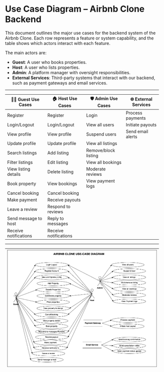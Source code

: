 # Use Case Diagram – Airbnb Clone Backend

This document outlines the major use cases for the backend system of the Airbnb Clone. Each row represents a feature or system capability, and the table shows which actors interact with each feature.

The main actors are:
- **Guest**: A user who books properties.
- **Host**: A user who lists properties.
- **Admin**: A platform manager with oversight responsibilities.
- **External Services**: Third-party systems that interact with our backend, such as payment gateways and email services.

---

| 🧑‍💼 Guest Use Cases | 🏠 Host Use Cases | 🛡️ Admin Use Cases | 🌐 External Services |
|----------------------|------------------|---------------------|----------------------|
| Register             | Register         | Login               | Process payments     |
| Login/Logout         | Login/Logout     | View all users      | Initiate payouts     |
| View profile         | View profile     | Suspend users       | Send email alerts    |
| Update profile       | Update profile   | View all listings   |                      |
| Search listings      | Add listing      | Remove/block listing|                      |
| Filter listings      | Edit listing     | View all bookings   |                      |
| View listing details | Delete listing   | Moderate reviews    |                      |
| Book property        | View bookings    | View payment logs   |                      |
| Cancel booking       | Cancel booking   |                     |                      |
| Make payment         | Receive payouts  |                     |                      |
| Leave a review       | Respond to reviews|                    |                      |
| Send message to host | Reply to messages|                     |                      |
| Receive notifications| Receive notifications |               |                      |

---

|<img src="AIrbnb_use_case.png" /> |
|:--:|


